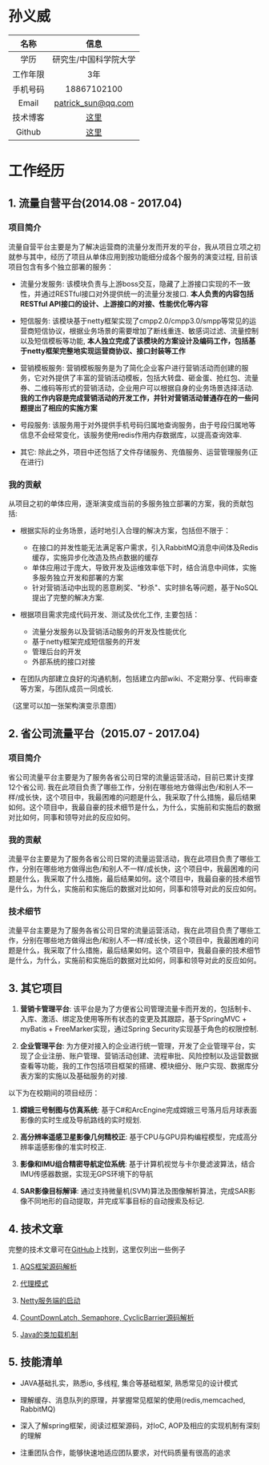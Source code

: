 # 孙义威
| 名称 | 信息           |
|:-------------:|:-------------:|
| 学历 | 研究生/中国科学院大学 |
| 工作年限 | 3年 |
| 手机号码 | 18867102100 |
| Email | patrick_sun@qq.com |
| 技术博客 | [这里](https://essviv.github.com) |
| Github  | [这里](https://github.com/essviv) | 

# 工作经历

## 1. 流量自营平台(2014.08 - 2017.04)

### 项目简介

流量自营平台主要是为了解决运营商的流量分发而开发的平台，我从项目立项之初就参与其中，经历了项目从单体应用到按功能细分成各个服务的演变过程, 目前该项目包含有多个独立部署的服务：

* 流量分发服务: 该模块负责与上游boss交互，隐藏了上游接口实现的不一致性，并通过RESTful接口对外提供统一的流量分发接口. **本人负责的内容包括RESTful API接口的设计、上游接口的对接、性能优化等内容**

* 短信服务: 该模块基于netty框架实现了cmpp2.0/cmpp3.0/smpp等常见的运营商短信协议，根据业务场景的需要增加了断线重连、敏感词过滤、流量控制以及短信模板等功能, **本人独立完成了该模块的方案设计及编码工作，包括基于netty框架完整地实现运营商协议、接口封装等工作**

* 营销模板服务: 营销模板服务是为了简化企业客户进行营销活动而创建的服务，它对外提供了丰富的营销活动模板，包括大转盘、砸金蛋、抢红包、流量券、二维码等形式的营销活动，企业用户可以根据自身的业务场景选择活动. **我的工作内容是完成营销活动的开发工作，并针对营销活动普通存在的一些问题提出了相应的实施方案**

* 号段服务: 该服务用于对外提供手机号码归属地查询服务，由于号段归属地等信息不会经常变化，该服务使用redis作用内存数据库，以提高查询效率.

* 其它: 除此之外，项目中还包括了文件存储服务、充值服务、运营管理服务(正在进行)

### 我的贡献

从项目之初的单体应用，逐渐演变成当前的多服务独立部署的方案，我的贡献包括:

* 根据实际的业务场景，适时地引入合理的解决方案，包括但不限于：
	* 在接口的并发性能无法满足客户需求，引入RabbitMQ消息中间体及Redis缓存，实施异步化改造及热点数据的缓存
	* 单体应用过于庞大，导致开发及运维效率低下时，结合消息中间体，实施多服务独立开发和部署的方案
	* 针对营销活动中出现的恶意刷奖、"秒杀"、实时排名等问题，基于NoSQL提出了完整的解决方案. 

* 根据项目需求完成代码开发、测试及优化工作, 主要包括：
	* 流量分发服务以及营销活动服务的开发及性能优化
	* 基于netty框架完成短信服务的开发
	* 管理后台的开发
	* 外部系统的接口对接

* 在团队内部建立良好的沟通机制，包括建立内部wiki、不定期分享、代码审查等方案，与团队成员一同成长.

（这里可以加一张架构演变示意图）

## 2. 省公司流量平台（2015.07 - 2017.04)

### 项目简介

省公司流量平台主要是为了服务各省公司日常的流量运营活动，目前已累计支撑12个省公司. 我在此项目负责了哪些工作，分别在哪些地方做得出色/和别人不一样/成长快，这个项目中，我最困难的问题是什么，我采取了什么措施，最后结果如何。这个项目中，我最自豪的技术细节是什么，为什么，实施前和实施后的数据对比如何，同事和领导对此的反应如何。

### 我的贡献
流量平台主要是为了服务各省公司日常的流量运营活动，我在此项目负责了哪些工作，分别在哪些地方做得出色/和别人不一样/成长快，这个项目中，我最困难的问题是什么，我采取了什么措施，最后结果如何。这个项目中，我最自豪的技术细节是什么，为什么，实施前和实施后的数据对比如何，同事和领导对此的反应如何。

### 技术细节
流量平台主要是为了服务各省公司日常的流量运营活动，我在此项目负责了哪些工作，分别在哪些地方做得出色/和别人不一样/成长快，这个项目中，我最困难的问题是什么，我采取了什么措施，最后结果如何。这个项目中，我最自豪的技术细节是什么，为什么，实施前和实施后的数据对比如何，同事和领导对此的反应如何。


## 3. 其它项目

1. **营销卡管理平台**: 该平台是为了方便省公司管理流量卡而开发的，包括制卡、入库、激活、绑定及使用等所有状态的变更及其跟踪，基于SpringMVC + myBatis + FreeMarker实现，通过Spring Security实现基于角色的权限控制.

2. **企业管理平台**: 为方便对接入的企业进行统一管理，开发了企业管理平台，实现了企业注册、账户管理、营销活动创建、流程审批、风险控制以及运营数据查看等功能，我的工作包括项目框架的搭建、模块细分、账户实现、数据库分表方案的实施以及基础服务的对接.
 
以下为在校期间的项目经历：

1. **嫦娥三号制图与仿真系统**: 基于C#和ArcEngine完成嫦娥三号落月后月球表面影像的实时生成及导航路线的实时规划.
 
2. **高分辨率遥感卫星影像几何精校正**: 基于CPU与GPU异构编程模型，完成高分辨率遥感影像的准实时校正.
 
3. **影像和IMU组合精密导航定位系统**: 基于计算机视觉与卡尔曼滤波算法，结合IMU传感器数据，实现无GPS环境下的导航

4. **SAR影像目标解译**: 通过支持微量机(SVM)算法及图像解析算法，完成SAR影像不同地形的自动提取，并完成军事目标的自动搜索及标记.

## 4. 技术文章

完整的技术文章可在[GitHub](https://essviv.github.io/)上找到，这里仅列出一些例子

1. [AQS框架源码解析](http://essviv.github.io/2017/01/25/%E5%A4%9A%E7%BA%BF%E7%A8%8B/juc/AQS%E6%A1%86%E6%9E%B6/AQS%E6%A1%86%E6%9E%B6%E6%BA%90%E7%A0%81%E8%A7%A3%E6%9E%90/)

2. [代理模式](http://essviv.github.io/2017/01/25/%E8%AE%BE%E8%AE%A1%E6%A8%A1%E5%BC%8F/%E4%BB%A3%E7%90%86%E6%A8%A1%E5%BC%8F/)

3. [Netty服务端的启动](http://essviv.github.io/2017/01/25/IO/netty/Netty%E6%BA%90%E7%A0%81%E5%AD%A6%E4%B9%A0%E7%B3%BB%E5%88%97---%E6%9C%8D%E5%8A%A1%E7%AB%AF%E7%9A%84%E5%90%AF%E5%8A%A8/)

4. [CountDownLatch, Semaphore, CyclicBarrier源码解析](http://essviv.github.io/2017/01/25/%E5%A4%9A%E7%BA%BF%E7%A8%8B/juc/AQS%E6%A1%86%E6%9E%B6/CountDownLatch,%20Semaphore,%20CyclicBarrier%E6%BA%90%E7%A0%81%E8%A7%A3%E6%9E%90/)

5. [Java的类加载机制](http://essviv.github.io/2017/02/03/JVM/JVM%E7%9A%84%E7%B1%BB%E5%8A%A0%E8%BD%BD%E6%9C%BA%E5%88%B6/)

## 5. 技能清单

* JAVA基础扎实，熟悉io, 多线程, 集合等基础框架, 熟悉常见的设计模式

* 理解缓存、消息队列的原理，并掌握常见框架的使用(redis,memcached, RabbitMQ)

* 深入了解spring框架，阅读过框架源码，对IoC, AOP及相应的实现机制有深刻的理解

* 注重团队合作，能够快速地适应团队要求，对代码质量有很高的追求
